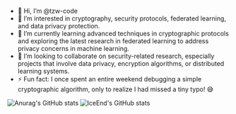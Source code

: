 - 👋 Hi, I’m @tzw-code
- 👀 I’m interested in cryptography, security protocols, federated learning, and data privacy protection.
- 🌱 I’m currently learning advanced techniques in cryptographic protocols and exploring the latest research in federated learning to address privacy concerns in machine learning.
- 💞️ I’m looking to collaborate on security-related research, especially projects that involve data privacy, encryption algorithms, or distributed learning systems.
- ⚡ Fun fact: I once spent an entire weekend debugging a simple cryptographic algorithm, only to realize I had missed a tiny typo! 😅



<!---
tzw-code/tzw-code is a ✨ special ✨ repository because its `README.md` (this file) appears on your GitHub profile.
You can click the Preview link to take a look at your changes.
--->
![Anurag's GitHub stats](https://github-readme-stats.vercel.app/api?username=tzw-code)
![IceEnd's GitHub stats](https://github-immortality.vercel.app/api?username=tzw-code)


